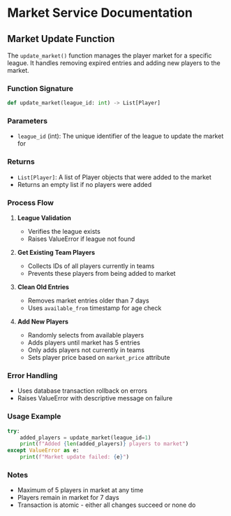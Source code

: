 # Market Service Documentation

## Market Update Function

The `update_market()` function manages the player market for a specific league. It handles removing expired entries and adding new players to the market.

### Function Signature
```python
def update_market(league_id: int) -> List[Player]
```

### Parameters
- `league_id` (int): The unique identifier of the league to update the market for

### Returns
- `List[Player]`: A list of Player objects that were added to the market
- Returns an empty list if no players were added

### Process Flow
1. **League Validation**
   - Verifies the league exists
   - Raises ValueError if league not found

2. **Get Existing Team Players**
   - Collects IDs of all players currently in teams
   - Prevents these players from being added to market

3. **Clean Old Entries**
   - Removes market entries older than 7 days
   - Uses `available_from` timestamp for age check

4. **Add New Players**
   - Randomly selects from available players
   - Adds players until market has 5 entries
   - Only adds players not currently in teams
   - Sets player price based on `market_price` attribute

### Error Handling
- Uses database transaction rollback on errors
- Raises ValueError with descriptive message on failure

### Usage Example
```python
try:
    added_players = update_market(league_id=1)
    print(f"Added {len(added_players)} players to market")
except ValueError as e:
    print(f"Market update failed: {e}")
```

### Notes
- Maximum of 5 players in market at any time
- Players remain in market for 7 days
- Transaction is atomic - either all changes succeed or none do
